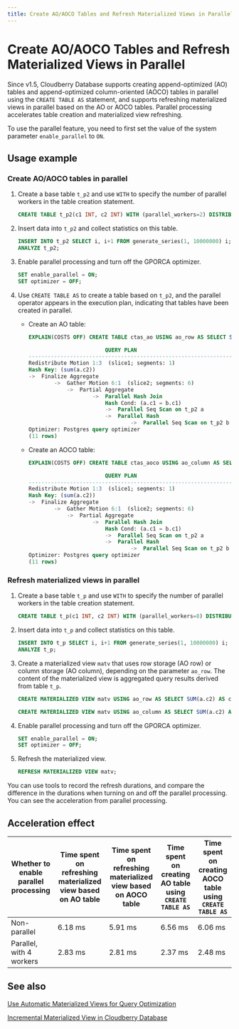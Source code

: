 ```yaml
---
title: Create AO/AOCO Tables and Refresh Materialized Views in Parallel
---
```


# Create AO/AOCO Tables and Refresh Materialized Views in Parallel

Since v1.5, Cloudberry Database supports creating append-optimized (AO) tables and append-optimized column-oriented (AOCO) tables in parallel using the `CREATE TABLE AS` statement, and supports refreshing materialized views in parallel based on the AO or AOCO tables. Parallel processing accelerates table creation and materialized view refreshing.

To use the parallel feature, you need to first set the value of the system parameter `enable_parallel` to `ON`.

## Usage example

### Create AO/AOCO tables in parallel

1. Create a base table `t_p2` and use `WITH` to specify the number of parallel workers in the table creation statement.

    ```sql
    CREATE TABLE t_p2(c1 INT, c2 INT) WITH (parallel_workers=2) DISTRIBUTED BY (c1);
    ```

2. Insert data into `t_p2` and collect statistics on this table.

    ```sql
    INSERT INTO t_p2 SELECT i, i+1 FROM generate_series(1, 10000000) i;
    ANALYZE t_p2;
    ```

3. Enable parallel processing and turn off the GPORCA optimizer.

    ```sql
    SET enable_parallel = ON;
    SET optimizer = OFF;
    ```

4. Use `CREATE TABLE AS` to create a table based on `t_p2`, and the parallel operator appears in the execution plan, indicating that tables have been created in parallel.

    - Create an AO table:

        ```sql
        EXPLAIN(COSTS OFF) CREATE TABLE ctas_ao USING ao_row AS SELECT SUM(a.c2) AS c2, AVG(b.c1) AS c1 FROM t_p2 a JOIN t_p2 b ON a.c1 = b.c1 DISTRIBUTED BY (c2);

                                QUERY PLAN                            
        -----------------------------------------------------------------
        Redistribute Motion 1:3  (slice1; segments: 1)
        Hash Key: (sum(a.c2))
        ->  Finalize Aggregate
                ->  Gather Motion 6:1  (slice2; segments: 6)
                    ->  Partial Aggregate
                            ->  Parallel Hash Join
                                Hash Cond: (a.c1 = b.c1)
                                ->  Parallel Seq Scan on t_p2 a
                                ->  Parallel Hash
                                        ->  Parallel Seq Scan on t_p2 b
        Optimizer: Postgres query optimizer
        (11 rows)
        ```

    - Create an AOCO table:

        ```sql
        EXPLAIN(COSTS OFF) CREATE TABLE ctas_aoco USING ao_column AS SELECT SUM(a.c2) AS c2, AVG(b.c1) AS c1 FROM t_p2 a JOIN t_p2 b ON a.c1 = b.c1 DISTRIBUTED BY (c2);

                                QUERY PLAN                            
        -----------------------------------------------------------------
        Redistribute Motion 1:3  (slice1; segments: 1)
        Hash Key: (sum(a.c2))
        ->  Finalize Aggregate
                ->  Gather Motion 6:1  (slice2; segments: 6)
                    ->  Partial Aggregate
                            ->  Parallel Hash Join
                                Hash Cond: (a.c1 = b.c1)
                                ->  Parallel Seq Scan on t_p2 a
                                ->  Parallel Hash
                                        ->  Parallel Seq Scan on t_p2 b
        Optimizer: Postgres query optimizer
        (11 rows)
        ```

### Refresh materialized views in parallel

1. Create a base table `t_p` and use `WITH` to specify the number of parallel workers in the table creation statement.

    ```sql
    CREATE TABLE t_p(c1 INT, c2 INT) WITH (parallel_workers=8) DISTRIBUTED BY (c1);
    ```

2. Insert data into `t_p` and collect statistics on this table.

    ```sql
    INSERT INTO t_p SELECT i, i+1 FROM generate_series(1, 10000000) i;
    ANALYZE t_p;
    ```

3. Create a materialized view `matv` that uses row storage (AO row) or column storage (AO column), depending on the parameter `ao_row`. The content of the materialized view is aggregated query results derived from table `t_p`.

    ```sql
    CREATE MATERIALIZED VIEW matv USING ao_row AS SELECT SUM(a.c2) AS c2, AVG(b.c1) AS c1 FROM t_p a JOIN t_p b ON a.c1 = b.c1 WITH NO DATA DISTRIBUTED BY (c2);
    ```

    ```sql
    CREATE MATERIALIZED VIEW matv USING ao_column AS SELECT SUM(a.c2) AS c2, AVG(b.c1) AS c1 FROM t_p a JOIN t_p b ON a.c1 = b.c1 WITH NO DATA DISTRIBUTED BY (c2);
    ```

4. Enable parallel processing and turn off the GPORCA optimizer.

    ```sql
    SET enable_parallel = ON;
    SET optimizer = OFF;
    ```

5. Refresh the materialized view.

    ```sql
    REFRESH MATERIALIZED VIEW matv;
    ```

You can use tools to record the refresh durations, and compare the difference in the durations when turning on and off the parallel processing. You can see the acceleration from parallel processing.

## Acceleration effect

| Whether to enable parallel processing | Time spent on refreshing materialized view based on AO table | Time spent on refreshing materialized view based on AOCO table | Time spent on creating AO table using `CREATE TABLE AS` | Time spent on creating AOCO table using `CREATE TABLE AS` |
| ------------------------------------- | ------------------------------------------------------------ | -------------------------------------------------------------- | ------------------------------------------------------- | --------------------------------------------------------- |
| Non-parallel                          | 6.18 ms                                                      | 5.91 ms                                                        | 6.56 ms                                                 | 6.06 ms                                                   |
| Parallel, with 4 workers              | 2.83 ms                                                      | 2.81 ms                                                        | 2.37 ms                                                 | 2.48 ms                                                   |

## See also

[Use Automatic Materialized Views for Query Optimization](/docs/auto-use-mv-to-answer-queries.md)

[Incremental Materialized View in Cloudberry Database](/docs/use-incremental-materialized-view.md)
